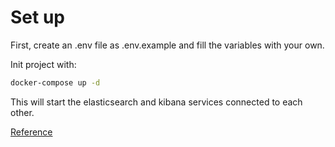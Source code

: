 # Set up
First, create an .env file as .env.example and fill the variables with your own.

Init project with:

```bash
docker-compose up -d
```

This will start the elasticsearch and kibana services connected to each other.



[Reference](https://www.elastic.co/guide/en/elasticsearch/reference/current/docker.html#get-started-docker-tls)
